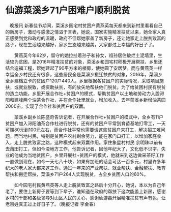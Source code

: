 # 仙游菜溪乡71户困难户顺利脱贫 #
　晚报讯 新春佳节期间，菜溪乡园宅村贫困户黄燕英每天都来到新村里看看自己的新房子，激动与感激之情溢于言表，她说，国家实施精准扶贫以来，她全家人真正感受到党和政府的温暖，政府不但帮她家盖了新房子，还让她家走上脱贫致富的路子，现在生活越来越好，家乡生态越来越美，大家都过上幸福的好日子了。

　　黄燕英今年62岁，留守的她拉扯着孙子和孙女，祖孙居住破烂土泥墙里，生活较为贫困，是2016年精准扶贫的对象，菜溪乡和园宅村积极开展帮扶，乡里还结合造福工程，帮她建起了90平方米的楼房，使她圆了安居梦。而与黄燕英一样幸运全乡村民还有很多，这些居民全是菜溪乡搬迁扶贫的对象，2016年，菜溪乡全乡建档立卡的贫困户120户440人，乡里根据各贫困户的实际情况，采取项目施扶，或就业脱致，或资助扶贫，有的放矢地帮扶他们脱贫。为了给贫困村民有脱贫的造血功能，乡里开展合作社+贫困户的模式，帮助贫困户以土地和劳动力入股浔阳和建峰两个油茶合作社，并在合作社里就业，增加收入。去年菜溪乡新增油茶园2000亩，实现了合作社和贫困户的双赢。

　　菜溪乡副乡长陈盛奇告诉记者，在开展合作社+贫困户的模式中，全乡有11户贫困户加入浔阳油茶合作社进行脱贫，还有的贫困户平常到育苗基地打零工，一天可赚80元到100元左右，而合作社平常也需要请这些贫困户来打工，解决招工难问题，而当地村民，特别是贫困户农村剩余劳力，能在家门口打工，以增加家庭收入，走上脱贫致富之路，这种模式起来双赢作用。家住象星村村民 余明珠以前有去莆田打工，但如今没地方工作，他告诉记者，因他年纪大了，文化低不识字，失业的他成为当地贫困户，乡里开展社+贫困户的模式，他就来到这边做采茶籽工作一直做到现在，如今一天七八十块，如果有加班的话会可达一百多元，村里许多年纪大的老人家大都来这工作。通过一年来的产业帮扶、就业帮扶、金融帮扶、教育帮扶和搬迁帮扶，菜溪乡71户264人实现脱贫，占全乡贫困人口的60%。

　　如今园宅村民黄燕英等人走上脱贫致富之路后十分开心，她说，本以为自己年老了，要住上新房子要等到下辈子，谁知道在政府的帮扶下这次能盖上新房，感谢乡村的干部和各级领导对山区人民的关心，感谢仙游县开展精准扶贫有声有色，让老百姓真正过上好日子了。（晚报记者 李金春）